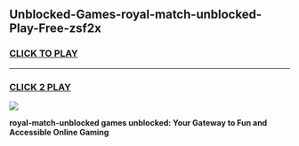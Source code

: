
## Unblocked-Games-royal-match-unblocked-Play-Free-zsf2x
<h3>
<a href="https://premium76.site?title=royal-match-unblocked&ref=21A">CLICK TO PLAY</a></h3>
<hr>

<h3>
<a href="https://premium76.site?title=royal-match-unblocked&ref=21A">CLICK 2 PLAY</a>
  
</h3>

<a href="https://premium76.site?title=royal-match-unblocked&ref=21A"><img src="https://clearcache.store/games.png"></a>


**royal-match-unblocked games unblocked: Your Gateway to Fun and Accessible Online Gaming**
